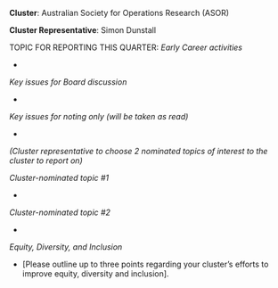 **Cluster**: Australian Society for Operations Research (ASOR)

**Cluster Representative**:	Simon Dunstall

TOPIC FOR REPORTING THIS QUARTER: *Early Career activities*

*

*Key issues for Board discussion*

*

*Key issues for noting only (will be taken as read)*

*

*(Cluster representative to choose 2 nominated topics of interest to the cluster to report on)*

*Cluster-nominated topic #1*

*	

*Cluster-nominated topic #2*

*	

*Equity, Diversity, and Inclusion*

* [Please outline up to three points regarding your cluster’s efforts to improve equity, diversity and inclusion].

